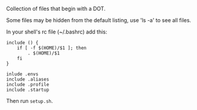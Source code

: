 Collection of files that begin with a DOT.

Some files may be hidden from the default listing, use 'ls -a' to see all files.

In your shell's rc file (~/.bashrc) add this:
```
include () {
    if [ -f $(HOME)/$1 ]; then
        . $(HOME)/$1
    fi
}

inlude .envs
include .aliases
include .profile
include .startup
```
Then run `setup.sh`.
